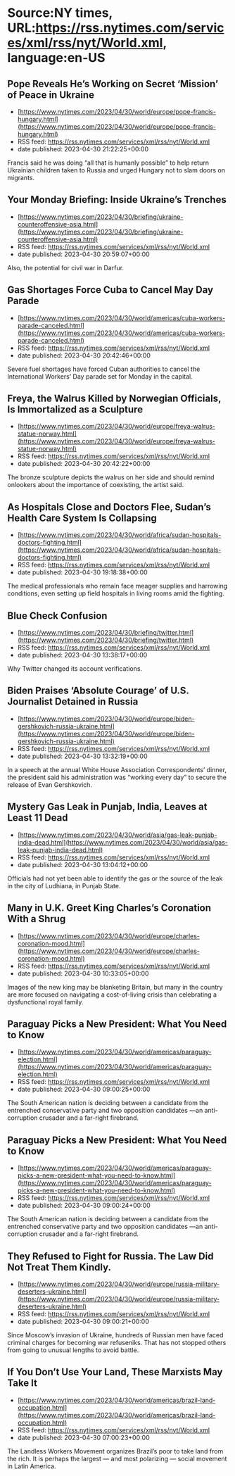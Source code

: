 # Source:NY times, URL:https://rss.nytimes.com/services/xml/rss/nyt/World.xml, language:en-US

## Pope Reveals He’s Working on Secret ‘Mission’ of Peace in Ukraine
 - [https://www.nytimes.com/2023/04/30/world/europe/pope-francis-hungary.html](https://www.nytimes.com/2023/04/30/world/europe/pope-francis-hungary.html)
 - RSS feed: https://rss.nytimes.com/services/xml/rss/nyt/World.xml
 - date published: 2023-04-30 21:22:25+00:00

Francis said he was doing “all that is humanly possible” to help return Ukrainian children taken to Russia and urged Hungary not to slam doors on migrants.

## Your Monday Briefing: Inside Ukraine’s Trenches
 - [https://www.nytimes.com/2023/04/30/briefing/ukraine-counteroffensive-asia.html](https://www.nytimes.com/2023/04/30/briefing/ukraine-counteroffensive-asia.html)
 - RSS feed: https://rss.nytimes.com/services/xml/rss/nyt/World.xml
 - date published: 2023-04-30 20:59:07+00:00

Also, the potential for civil war in Darfur.

## Gas Shortages Force Cuba to Cancel May Day Parade
 - [https://www.nytimes.com/2023/04/30/world/americas/cuba-workers-parade-canceled.html](https://www.nytimes.com/2023/04/30/world/americas/cuba-workers-parade-canceled.html)
 - RSS feed: https://rss.nytimes.com/services/xml/rss/nyt/World.xml
 - date published: 2023-04-30 20:42:46+00:00

Severe fuel shortages have forced Cuban authorities to cancel the International Workers’ Day parade set for Monday in the capital.

## Freya, the Walrus Killed by Norwegian Officials, Is Immortalized as a Sculpture
 - [https://www.nytimes.com/2023/04/30/world/europe/freya-walrus-statue-norway.html](https://www.nytimes.com/2023/04/30/world/europe/freya-walrus-statue-norway.html)
 - RSS feed: https://rss.nytimes.com/services/xml/rss/nyt/World.xml
 - date published: 2023-04-30 20:42:22+00:00

The bronze sculpture depicts the walrus on her side and should remind onlookers about the importance of coexisting, the artist said.

## As Hospitals Close and Doctors Flee, Sudan’s Health Care System Is Collapsing
 - [https://www.nytimes.com/2023/04/30/world/africa/sudan-hospitals-doctors-fighting.html](https://www.nytimes.com/2023/04/30/world/africa/sudan-hospitals-doctors-fighting.html)
 - RSS feed: https://rss.nytimes.com/services/xml/rss/nyt/World.xml
 - date published: 2023-04-30 19:18:38+00:00

The medical professionals who remain face meager supplies and harrowing conditions, even setting up field hospitals in living rooms amid the fighting.

## Blue Check Confusion
 - [https://www.nytimes.com/2023/04/30/briefing/twitter.html](https://www.nytimes.com/2023/04/30/briefing/twitter.html)
 - RSS feed: https://rss.nytimes.com/services/xml/rss/nyt/World.xml
 - date published: 2023-04-30 13:38:17+00:00

Why Twitter changed its account verifications.

## Biden Praises ‘Absolute Courage’ of U.S. Journalist Detained in Russia
 - [https://www.nytimes.com/2023/04/30/world/europe/biden-gershkovich-russia-ukraine.html](https://www.nytimes.com/2023/04/30/world/europe/biden-gershkovich-russia-ukraine.html)
 - RSS feed: https://rss.nytimes.com/services/xml/rss/nyt/World.xml
 - date published: 2023-04-30 13:32:19+00:00

In a speech at the annual White House Association Correspondents’ dinner, the president said his administration was “working every day” to secure the release of Evan Gershkovich.

## Mystery Gas Leak in Punjab, India, Leaves at Least 11 Dead
 - [https://www.nytimes.com/2023/04/30/world/asia/gas-leak-punjab-india-dead.html](https://www.nytimes.com/2023/04/30/world/asia/gas-leak-punjab-india-dead.html)
 - RSS feed: https://rss.nytimes.com/services/xml/rss/nyt/World.xml
 - date published: 2023-04-30 13:04:12+00:00

Officials had not yet been able to identify the gas or the source of the leak in the city of Ludhiana, in Punjab State.

## Many in U.K. Greet King Charles’s Coronation With a Shrug
 - [https://www.nytimes.com/2023/04/30/world/europe/charles-coronation-mood.html](https://www.nytimes.com/2023/04/30/world/europe/charles-coronation-mood.html)
 - RSS feed: https://rss.nytimes.com/services/xml/rss/nyt/World.xml
 - date published: 2023-04-30 10:33:05+00:00

Images of the new king may be blanketing Britain, but many in the country are more focused on navigating a cost-of-living crisis than celebrating a dysfunctional royal family.

## Paraguay Picks a New President: What You Need to Know
 - [https://www.nytimes.com/2023/04/30/world/americas/paraguay-election.html](https://www.nytimes.com/2023/04/30/world/americas/paraguay-election.html)
 - RSS feed: https://rss.nytimes.com/services/xml/rss/nyt/World.xml
 - date published: 2023-04-30 09:00:25+00:00

The South American nation is deciding between a candidate from the entrenched conservative party and two opposition candidates —an anti-corruption crusader and a far-right firebrand.

## Paraguay Picks a New President: What You Need to Know
 - [https://www.nytimes.com/2023/04/30/world/americas/paraguay-picks-a-new-president-what-you-need-to-know.html](https://www.nytimes.com/2023/04/30/world/americas/paraguay-picks-a-new-president-what-you-need-to-know.html)
 - RSS feed: https://rss.nytimes.com/services/xml/rss/nyt/World.xml
 - date published: 2023-04-30 09:00:24+00:00

The South American nation is deciding between a candidate from the entrenched conservative party and two opposition candidates —an anti-corruption crusader and a far-right firebrand.

## They Refused to Fight for Russia. The Law Did Not Treat Them Kindly.
 - [https://www.nytimes.com/2023/04/30/world/europe/russia-military-deserters-ukraine.html](https://www.nytimes.com/2023/04/30/world/europe/russia-military-deserters-ukraine.html)
 - RSS feed: https://rss.nytimes.com/services/xml/rss/nyt/World.xml
 - date published: 2023-04-30 09:00:21+00:00

Since Moscow’s invasion of Ukraine, hundreds of Russian men have faced criminal charges for becoming war refuseniks. That has not stopped others from going to unusual lengths to avoid battle.

## If You Don’t Use Your Land, These Marxists May Take It
 - [https://www.nytimes.com/2023/04/30/world/americas/brazil-land-occupation.html](https://www.nytimes.com/2023/04/30/world/americas/brazil-land-occupation.html)
 - RSS feed: https://rss.nytimes.com/services/xml/rss/nyt/World.xml
 - date published: 2023-04-30 07:00:23+00:00

The Landless Workers Movement organizes Brazil’s poor to take land from the rich. It is perhaps the largest — and most polarizing — social movement in Latin America.

